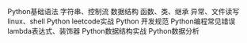 Python基础语法
字符串、控制流
数据结构
函数、类、继承
异常、文件读写
linux、shell
Python leetcode实战
Python 开发规范
Python编程常见错误
lambda表达式、装饰器
Python数据结构实战
Python数据分析
